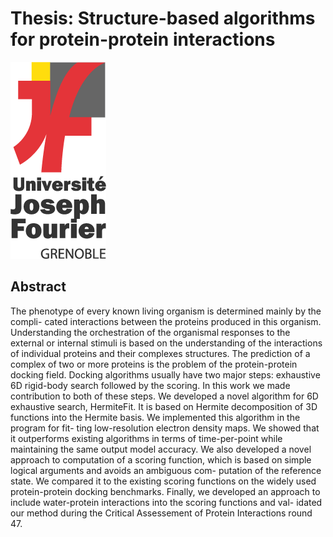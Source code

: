 Thesis: Structure-based algorithms for protein-protein interactions
======

![Alt text](https://github.com/lupoglaz/thesis/blob/master/Cover/logo_UJF_vertical_multituelles.png)

## Abstract
The phenotype of every known living organism is determined mainly by the compli-
cated interactions between the proteins produced in this organism. Understanding
the orchestration of the organismal responses to the external or internal stimuli
is based on the understanding of the interactions of individual proteins and their
complexes structures. The prediction of a complex of two or more proteins is the
problem of the protein-protein docking field. Docking algorithms usually have two
major steps: exhaustive 6D rigid-body search followed by the scoring. In this work
we made contribution to both of these steps. We developed a novel algorithm for
6D exhaustive search, HermiteFit. It is based on Hermite decomposition of 3D
functions into the Hermite basis. We implemented this algorithm in the program
for fit- ting low-resolution electron density maps. We showed that it outperforms
existing algorithms in terms of time-per-point while maintaining the same output
model accuracy. We also developed a novel approach to computation of a scoring
function, which is based on simple logical arguments and avoids an ambiguous com-
putation of the reference state. We compared it to the existing scoring functions
on the widely used protein-protein docking benchmarks. Finally, we developed an
approach to include water-protein interactions into the scoring functions and val-
idated our method during the Critical Assessement of Protein Interactions round
47.
